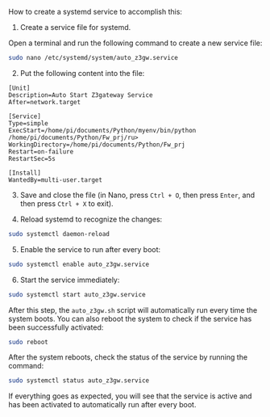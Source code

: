 How to create a systemd service to accomplish this:

1. Create a service file for systemd.

Open a terminal and run the following command to create a new service file:

```bash
sudo nano /etc/systemd/system/auto_z3gw.service
```

2. Put the following content into the file:

```plaintext
[Unit]
Description=Auto Start Z3gateway Service
After=network.target

[Service]
Type=simple
ExecStart=/home/pi/documents/Python/myenv/bin/python /home/pi/documents/Python/Fw_prj/ru>
WorkingDirectory=/home/pi/documents/Python/Fw_prj
Restart=on-failure
RestartSec=5s

[Install]
WantedBy=multi-user.target
```

3. Save and close the file (in Nano, press `Ctrl + O`, then press `Enter`, and then press `Ctrl + X` to exit).

4. Reload systemd to recognize the changes:

```bash
sudo systemctl daemon-reload
```

5. Enable the service to run after every boot:

```bash
sudo systemctl enable auto_z3gw.service
```

6. Start the service immediately:

```bash
sudo systemctl start auto_z3gw.service
```

After this step, the `auto_z3gw.sh` script will automatically run every time the system boots. You can also reboot the system to check if the service has been successfully activated:

```bash
sudo reboot
```

After the system reboots, check the status of the service by running the command:

```bash
sudo systemctl status auto_z3gw.service
```

If everything goes as expected, you will see that the service is active and has been activated to automatically run after every boot.